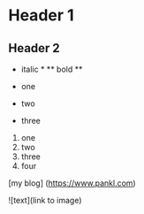 # Header 1

## Header 2

* italic *
** bold **

* one
* two 
* three

1. one
2. two
3. three
4. four

[my blog] (https://www.pankl.com)

![text](link to image)